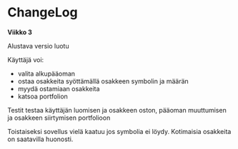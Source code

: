 # ChangeLog

**Viikko 3**

Alustava versio luotu

Käyttäjä voi: 
- valita alkupääoman
- ostaa osakkeita syöttämällä osakkeen symbolin ja määrän
- myydä ostamiaan osakkeita
- katsoa portfolion

Testit testaa käyttäjän luomisen ja osakkeen oston, pääoman muuttumisen ja osakkeen siirtymisen portfolioon

Toistaiseksi sovellus vielä kaatuu jos symbolia ei löydy. Kotimaisia osakkeita on saatavilla huonosti.
